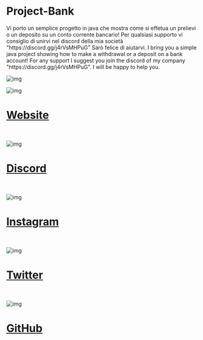 # Project-Bank

<ITA>
Vi porto un semplice progetto in java che mostra come si effetua un prelievi o un deposito su un conto corrente bancario!
Per qualsiasi supporto vi consiglio di
unirvi nel discord della mia società "https://discord.gg/j4rVsMHPuG"
Sarò felice di aiutarvi.

<ENG>
I bring you a simple java project showing how to make a withdrawal or a deposit on a bank account!
For any support I suggest you
join the discord of my company "https://discord.gg/j4rVsMHPuG".
I will be happy to help you.

![img](https://i.imgur.com/Lfr9B8j.png)

![img](https://i.imgur.com/DmzHZy7.png) 

[<h1>Website</h1>](https://www.devolutions.it/) <br>

![img](https://i.imgur.com/NmSC0HF.png) 

[<h1>Discord</h1>](https://discord.gg/j4rVsMHPuG) <br>

![img](https://i.imgur.com/2qWBDmc.png) 

[<h1>Instagram</h1>](https://www.instagram.com/devolutions_ita/) <br>

![img](https://i.imgur.com/VKtEuRD.png) 

[<h1>Twitter</h1>](https://twitter.com/DeVolutions_ita) <br>

![img](https://i.imgur.com/VWmbCqr.png) 

[<h1>GitHub</h1>](https://github.com/DeVolutions-ita) 

